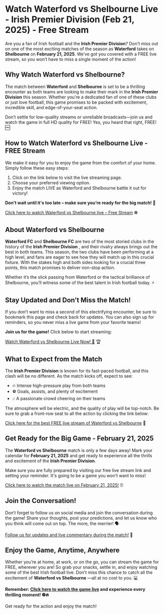 # Watch Waterford vs Shelbourne Live - Irish Premier Division (Feb 21, 2025) - Free Stream

Are you a fan of Irish football and the **Irish Premier Division**? Don't miss out on one of the most exciting matches of the season as **Waterford** takes on **Shelbourne** on **February 21, 2025**. We’ve got you covered with a FREE live stream, so you won’t have to miss a single moment of the action!

## Why Watch Waterford vs Shelbourne?

The match between **Waterford** and **Shelbourne** is set to be a thrilling encounter as both teams are looking to make their mark in the **Irish Premier Division** this season. Whether you're a dedicated fan of one of these clubs or just love football, this game promises to be packed with excitement, incredible skill, and edge-of-your-seat action.

Don’t settle for low-quality streams or unreliable broadcasts—join us and watch the game in full HD quality for FREE! Yes, you heard that right, FREE! 🆓

## How to Watch Waterford vs Shelbourne Live - FREE Stream

We make it easy for you to enjoy the game from the comfort of your home. Simply follow these easy steps:

1. Click on the link below to visit the live streaming page.
2. Choose your preferred viewing option.
3. Enjoy the match LIVE as Waterford and Shelbourne battle it out for victory!

**Don't wait until it's too late – make sure you’re ready for the big match! 📅**

[Click here to watch Waterford vs Shelbourne live – Free Stream](https://tinyurl.com/livestreamfreeo?st=Waterford+vs+Shelbourne&si=gh) ⚽️

## About Waterford vs Shelbourne

**Waterford FC** and **Shelbourne FC** are two of the most storied clubs in the history of the **Irish Premier Division** , and their rivalry always brings out the best in both teams. This season, the two clubs have been performing at a high level, and fans are eager to see how they will match up in this crucial fixture. With the stakes high and both sides looking for a crucial three points, this match promises to deliver non-stop action.

Whether it’s the slick passing from Waterford or the tactical brilliance of Shelbourne, you’ll witness some of the best talent in Irish football today. ⚡️

## Stay Updated and Don’t Miss the Match!

If you don’t want to miss a second of this electrifying encounter, be sure to bookmark this page and check back for updates. You can also sign up for reminders, so you never miss a live game from your favorite teams!

**Join us for the game!** Click below to start streaming:

[Watch Waterford vs Shelbourne Live Now! 🎥](https://tinyurl.com/livestreamfreeo?st=Waterford+vs+Shelbourne&si=gh) 🏆

## What to Expect from the Match

The **Irish Premier Division** is known for its fast-paced football, and this clash will be no different. As the match kicks off, expect to see:

- 🔥 Intense high-pressure play from both teams
- ⚽️ Goals, assists, and plenty of excitement
- 🎶 A passionate crowd cheering on their teams

The atmosphere will be electric, and the quality of play will be top-notch. Be sure to grab a front-row seat to all the action by clicking the link below:

[Click here for the best FREE live stream of Waterford vs Shelbourne](https://tinyurl.com/livestreamfreeo?st=Waterford+vs+Shelbourne&si=gh) 🌟

## Get Ready for the Big Game - February 21, 2025

The **Waterford vs Shelbourne** match is only a few days away! Mark your calendar for **February 21, 2025** and get ready to experience all the thrills and excitement of the **Irish Premier Division**.

Make sure you are fully prepared by visiting our free live stream link and setting your reminder. It's going to be a game you won’t want to miss!

[Click here to watch the match live on February 21, 2025!](https://tinyurl.com/livestreamfreeo?st=Waterford+vs+Shelbourne&si=gh) ⏰

## Join the Conversation!

Don’t forget to follow us on social media and join the conversation during the game! Share your thoughts, post your predictions, and let us know who you think will come out on top. The more, the merrier! 🗣️

[Follow us for updates and live commentary during the match!](https://tinyurl.com/livestreamfreeo?st=Waterford+vs+Shelbourne&si=gh) 📱

## Enjoy the Game, Anytime, Anywhere

Whether you’re at home, at work, or on the go, you can stream the game for FREE, wherever you are! So grab your snacks, settle in, and enjoy watching some of the best Irish football live. Don’t miss this chance to catch all the excitement of **Waterford vs Shelbourne** —all at no cost to you. 💻

**Remember: [Click here to watch the game live](https://tinyurl.com/livestreamfreeo?st=Waterford+vs+Shelbourne&si=gh) and experience every thrilling moment! ⚽️🔥**

Get ready for the action and enjoy the match!
